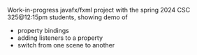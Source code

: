 Work-in-progress javafx/fxml project with the spring 2024 CSC 325@12:15pm students, showing demo of
* property bindings
* adding listeners to a property
* switch from one scene to another

